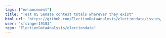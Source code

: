 ```yaml
---
tags: ["enhancement"]
title: "Test US Senate contest totals wherever they exist"
html_url: "https://github.com/ElectionDataAnalysis/electiondata/issues/508"
user: "sfsinger19103"
repo: "ElectionDataAnalysis/electiondata"
---
```


